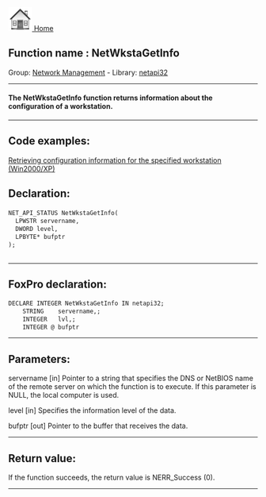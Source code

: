 [<img src="../../images/home.png"> Home ](https://github.com/VFPX/Win32API)  

## Function name : NetWkstaGetInfo
Group: [Network Management](../../functions_group.md#Network_Management)  -  Library: [netapi32](../../Libraries.md#netapi32)  
***  


#### The NetWkstaGetInfo function returns information about the configuration of a workstation.
***  


## Code examples:
[Retrieving configuration information for the specified workstation (Win2000/XP)](../../samples/sample_436.md)  

## Declaration:
```foxpro  
NET_API_STATUS NetWkstaGetInfo(
  LPWSTR servername,
  DWORD level,
  LPBYTE* bufptr
);
  
```  
***  


## FoxPro declaration:
```foxpro  
DECLARE INTEGER NetWkstaGetInfo IN netapi32;
	STRING    servername,;
	INTEGER   lvl,;
	INTEGER @ bufptr  
```  
***  


## Parameters:
servername 
[in] Pointer to a string that specifies the DNS or NetBIOS name of the remote server on which the function is to execute. If this parameter is NULL, the local computer is used.

level 
[in] Specifies the information level of the data.

bufptr 
[out] Pointer to the buffer that receives the data.  
***  


## Return value:
If the function succeeds, the return value is NERR_Success (0).  
***  

